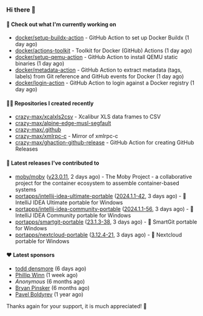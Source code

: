### Hi there 👋

#### 👷 Check out what I'm currently working on

- [docker/setup-buildx-action](https://github.com/docker/setup-buildx-action) - GitHub Action to set up Docker Buildx (1 day ago)
- [docker/actions-toolkit](https://github.com/docker/actions-toolkit) - Toolkit for Docker (GitHub) Actions (1 day ago)
- [docker/setup-qemu-action](https://github.com/docker/setup-qemu-action) - GitHub Action to install QEMU static binaries (1 day ago)
- [docker/metadata-action](https://github.com/docker/metadata-action) - GitHub Action to extract metadata (tags, labels) from Git reference and GitHub events for Docker (1 day ago)
- [docker/login-action](https://github.com/docker/login-action) - GitHub Action to login against a Docker registry (1 day ago)

#### 👨‍💻 Repositories I created recently

- [crazy-max/xcalxls2csv](https://github.com/crazy-max/xcalxls2csv) - Xcalibur XLS data frames to CSV
- [crazy-max/alpine-edge-musl-segfault](https://github.com/crazy-max/alpine-edge-musl-segfault)
- [crazy-max/.github](https://github.com/crazy-max/.github)
- [crazy-max/xmlrpc-c](https://github.com/crazy-max/xmlrpc-c) - Mirror of xmlrpc-c
- [crazy-max/ghaction-github-release](https://github.com/crazy-max/ghaction-github-release) - GitHub Action for creating GitHub Releases

#### 🚀 Latest releases I've contributed to

- [moby/moby](https://github.com/moby/moby) ([v23.0.11](https://github.com/moby/moby/releases/tag/v23.0.11), 2 days ago) - The Moby Project - a collaborative project for the container ecosystem to assemble container-based systems
- [portapps/intellij-idea-ultimate-portable](https://github.com/portapps/intellij-idea-ultimate-portable) ([2024.1.1-42](https://github.com/portapps/intellij-idea-ultimate-portable/releases/tag/2024.1.1-42), 3 days ago) - 🚀 IntelliJ IDEA Ultimate portable for Windows 
- [portapps/intellij-idea-community-portable](https://github.com/portapps/intellij-idea-community-portable) ([2024.1.1-56](https://github.com/portapps/intellij-idea-community-portable/releases/tag/2024.1.1-56), 3 days ago) - 🚀 IntelliJ IDEA Community portable for Windows
- [portapps/smartgit-portable](https://github.com/portapps/smartgit-portable) ([23.1.3-38](https://github.com/portapps/smartgit-portable/releases/tag/23.1.3-38), 3 days ago) - 🚀 SmartGit portable for Windows 
- [portapps/nextcloud-portable](https://github.com/portapps/nextcloud-portable) ([3.12.4-21](https://github.com/portapps/nextcloud-portable/releases/tag/3.12.4-21), 3 days ago) - 🚀 Nextcloud portable for Windows

#### ❤️ Latest sponsors
- [todd densmore](https://github.com/tdensmore) (6 days ago)
- [Phillip Winn](https://github.com/pwinnski) (1 week ago)
- _Anonymous_ (6 months ago)
- [Bryan Pinsker](https://github.com/BryanPinsker) (6 months ago)
- [Pavel Boldyrev](https://github.com/bpg) (1 year ago)

Thanks again for your support, it is much appreciated! 🙏
